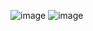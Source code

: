 ![image](https://github.com/Rahul-chaurasiya/Leetcode-Practice-Problem/assets/77222540/b24a8d93-a336-4070-a435-5abc98f32051)
![image](https://github.com/Rahul-chaurasiya/Leetcode-Practice-Problem/assets/77222540/2307dacd-f3ea-4378-a13f-808a17505cf2)

